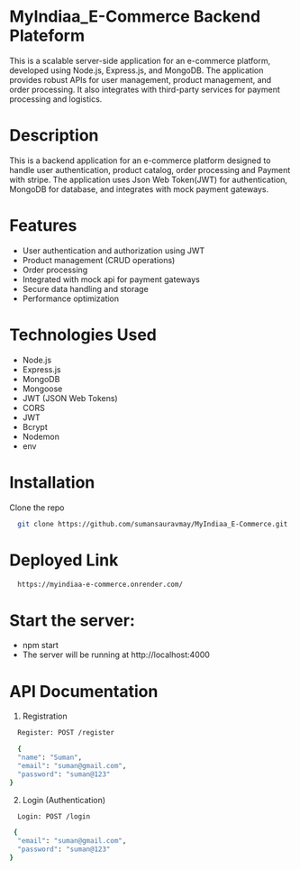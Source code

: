 # MyIndiaa_E-Commerce Backend Plateform

This is a scalable server-side application for an e-commerce platform, developed using Node.js, Express.js, and MongoDB. The application provides robust APIs for user management, product management, and order processing. It also integrates with third-party services for payment processing and logistics.

# Description

This is a backend application for an e-commerce platform designed to handle user authentication, product catalog, order processing and Payment with stripe. 
The application uses Json Web Token(JWT) for authentication, MongoDB for database, and integrates with mock payment gateways.

# Features

- User authentication and authorization using JWT
- Product management (CRUD operations)
- Order processing
- Integrated with mock api for payment gateways
- Secure data handling and storage
- Performance optimization

# Technologies Used

- Node.js
- Express.js
- MongoDB
- Mongoose
- JWT (JSON Web Tokens)
- CORS
- JWT
- Bcrypt
- Nodemon
- env

# Installation

Clone the repo

```bash
  git clone https://github.com/sumansauravmay/MyIndiaa_E-Commerce.git
```

# Deployed Link

```bash
  https://myindiaa-e-commerce.onrender.com/
```

# Start the server:

- npm start 
- The server will be running at http://localhost:4000


# API Documentation

1. Registration

```bash
  Register: POST /register
```
```bash
  {
  "name": "Suman",
  "email": "suman@gmail.com",
  "password": "suman@123"
}
```



2. Login (Authentication)

```bash
  Login: POST /login
```


```bash
 {
  "email": "suman@gmail.com",
  "password": "suman@123"
}
```





